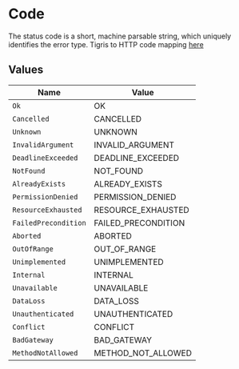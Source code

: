 # Code

The status code is a short, machine parsable string, which uniquely identifies the error type. Tigris to HTTP code mapping [here](/reference/http-code)


## Values

| Name                 | Value                |
| -------------------- | -------------------- |
| `Ok`                 | OK                   |
| `Cancelled`          | CANCELLED            |
| `Unknown`            | UNKNOWN              |
| `InvalidArgument`    | INVALID_ARGUMENT     |
| `DeadlineExceeded`   | DEADLINE_EXCEEDED    |
| `NotFound`           | NOT_FOUND            |
| `AlreadyExists`      | ALREADY_EXISTS       |
| `PermissionDenied`   | PERMISSION_DENIED    |
| `ResourceExhausted`  | RESOURCE_EXHAUSTED   |
| `FailedPrecondition` | FAILED_PRECONDITION  |
| `Aborted`            | ABORTED              |
| `OutOfRange`         | OUT_OF_RANGE         |
| `Unimplemented`      | UNIMPLEMENTED        |
| `Internal`           | INTERNAL             |
| `Unavailable`        | UNAVAILABLE          |
| `DataLoss`           | DATA_LOSS            |
| `Unauthenticated`    | UNAUTHENTICATED      |
| `Conflict`           | CONFLICT             |
| `BadGateway`         | BAD_GATEWAY          |
| `MethodNotAllowed`   | METHOD_NOT_ALLOWED   |